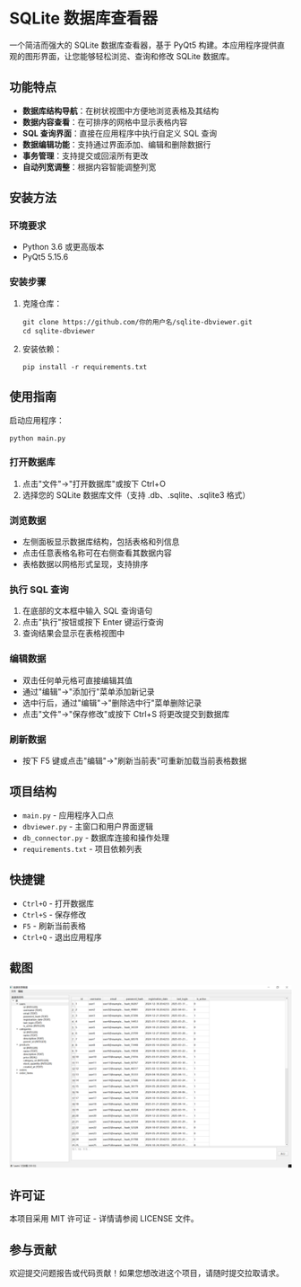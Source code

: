 # SQLite 数据库查看器

一个简洁而强大的 SQLite 数据库查看器，基于 PyQt5 构建。本应用程序提供直观的图形界面，让您能够轻松浏览、查询和修改 SQLite 数据库。

## 功能特点

- **数据库结构导航**：在树状视图中方便地浏览表格及其结构
- **数据内容查看**：在可排序的网格中显示表格内容
- **SQL 查询界面**：直接在应用程序中执行自定义 SQL 查询
- **数据编辑功能**：支持通过界面添加、编辑和删除数据行
- **事务管理**：支持提交或回滚所有更改
- **自动列宽调整**：根据内容智能调整列宽

## 安装方法

### 环境要求

- Python 3.6 或更高版本
- PyQt5 5.15.6

### 安装步骤

1. 克隆仓库：
   ```
   git clone https://github.com/你的用户名/sqlite-dbviewer.git
   cd sqlite-dbviewer
   ```

2. 安装依赖：
   ```
   pip install -r requirements.txt
   ```

## 使用指南

启动应用程序：
```
python main.py
```

### 打开数据库
1. 点击"文件"→"打开数据库"或按下 Ctrl+O
2. 选择您的 SQLite 数据库文件（支持 .db、.sqlite、.sqlite3 格式）

### 浏览数据
- 左侧面板显示数据库结构，包括表格和列信息
- 点击任意表格名称可在右侧查看其数据内容
- 表格数据以网格形式呈现，支持排序

### 执行 SQL 查询
1. 在底部的文本框中输入 SQL 查询语句
2. 点击"执行"按钮或按下 Enter 键运行查询
3. 查询结果会显示在表格视图中

### 编辑数据
- 双击任何单元格可直接编辑其值
- 通过"编辑"→"添加行"菜单添加新记录
- 选中行后，通过"编辑"→"删除选中行"菜单删除记录
- 点击"文件"→"保存修改"或按下 Ctrl+S 将更改提交到数据库

### 刷新数据
- 按下 F5 键或点击"编辑"→"刷新当前表"可重新加载当前表格数据

## 项目结构

- `main.py` - 应用程序入口点
- `dbviewer.py` - 主窗口和用户界面逻辑
- `db_connector.py` - 数据库连接和操作处理
- `requirements.txt` - 项目依赖列表

## 快捷键

- `Ctrl+O` - 打开数据库
- `Ctrl+S` - 保存修改
- `F5` - 刷新当前表格
- `Ctrl+Q` - 退出应用程序

## 截图

![Screenshot.png](./assets/test.png)

## 许可证

本项目采用 MIT 许可证 - 详情请参阅 LICENSE 文件。

## 参与贡献

欢迎提交问题报告或代码贡献！如果您想改进这个项目，请随时提交拉取请求。
